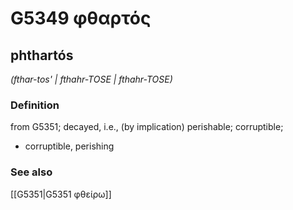 # G5349 φθαρτός

## phthartós

_(fthar-tos' | fthahr-TOSE | fthahr-TOSE)_

### Definition

from G5351; decayed, i.e., (by implication) perishable; corruptible; 

- corruptible, perishing

### See also

[[G5351|G5351 φθείρω]]
